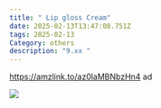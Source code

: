 ```yaml
---
title: " Lip gloss Cream"
date: 2025-02-13T13:47:08.751Z
tags: 2025-02-13
Category: others
description: "9.xx "
---
```

https://amzlink.to/az0laMBNbzHn4 ad

![](https://m.media-amazon.com/images/I/51I8lkNfl-L._SL1100_.jpg)

<!--StartFragment-->



<!--EndFragment-->